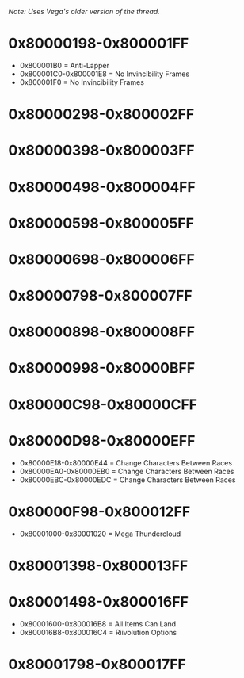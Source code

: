 *Note: Uses Vega's older version of the thread.*

# 0x80000198-0x800001FF
- 0x800001B0 = Anti-Lapper
- 0x800001C0-0x800001E8 = No Invincibility Frames
- 0x800001F0 = No Invincibility Frames

# 0x80000298-0x800002FF

# 0x80000398-0x800003FF

# 0x80000498-0x800004FF

# 0x80000598-0x800005FF

# 0x80000698-0x800006FF

# 0x80000798-0x800007FF

# 0x80000898-0x800008FF

# 0x80000998-0x80000BFF

# 0x80000C98-0x80000CFF

# 0x80000D98-0x80000EFF
- 0x80000E18-0x80000E44 = Change Characters Between Races
- 0x80000EA0-0x80000EB0 = Change Characters Between Races
- 0x80000EBC-0x80000EDC = Change Characters Between Races

# 0x80000F98-0x800012FF
- 0x80001000-0x80001020 = Mega Thundercloud

# 0x80001398-0x800013FF

# 0x80001498-0x800016FF
- 0x80001600-0x800016B8 = All Items Can Land
- 0x800016B8-0x800016C4 = Riivolution Options

# 0x80001798-0x800017FF
